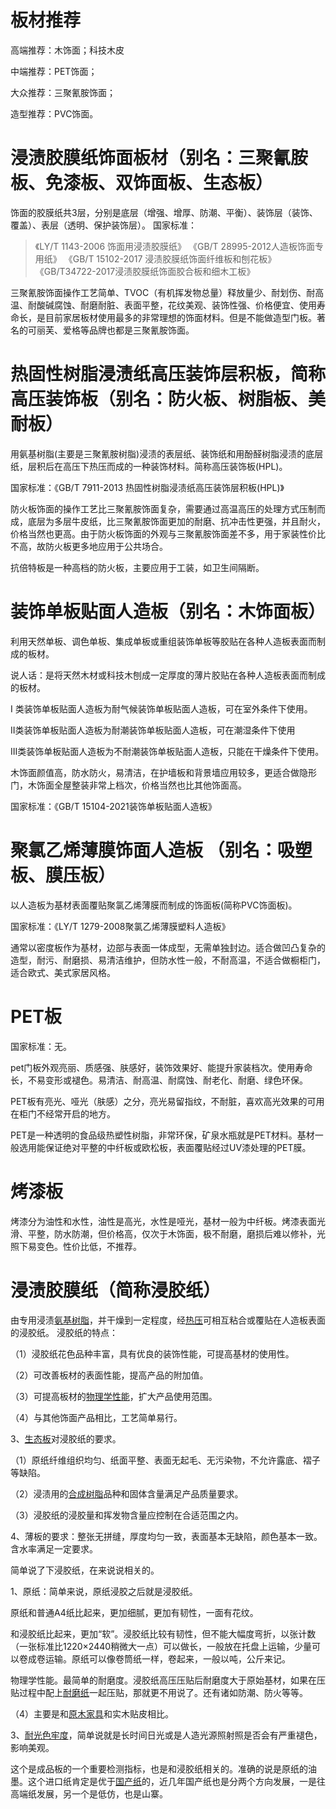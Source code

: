 # 板材推荐

高端推荐：木饰面；科技木皮

中端推荐：PET饰面；

大众推荐：三聚氰胺饰面；

造型推荐：PVC饰面。

# 浸渍胶膜纸饰面板材（别名：三聚氰胺板、免漆板、双饰面板、生态板）
饰面的胶膜纸共3层，分别是底层（增强、增厚、防潮、平衡）、装饰层（装饰、覆盖）、表层（透明、保护装饰层）。
国家标准：

> 《LY/T 1143-2006 饰面用浸渍胶膜纸》
> 《GB/T 28995-2012人造板饰面专用纸》
> 《GB/T 15102-2017 浸渍胶膜纸饰面纤维板和刨花板》
> 《GB/T34722-2017浸渍胶膜纸饰面胶合板和细木工板》

三聚氰胺饰面操作工艺简单、TVOC（有机挥发物总量）释放量少、耐划伤、耐高温、耐酸碱腐蚀、耐磨耐脏、表面平整，花纹美观、装饰性强、价格便宜、使用寿命长，是目前家居板材使用最多的非常理想的饰面材料。但是不能做造型门板。著名的可丽芙、爱格等品牌也都是三聚氰胺饰面。

# 热固性树脂浸渍纸高压装饰层积板，简称高压装饰板（别名：防火板、树脂板、美耐板）

用氨基树脂(主要是三聚氰胺树脂)浸渍的表层纸、装饰纸和用酚醛树脂浸渍的底层纸，层积后在高压下热压而成的一种装饰材料。简称高压装饰板(HPL)。

国家标准：《GB/T 7911-2013 热固性树脂浸渍纸高压装饰层积板(HPL)》

防火板饰面的操作工艺比三聚氰胺饰面复杂，需要通过高温高压的处理方式压制而成，底层为多层牛皮纸，比三聚氰胺饰面更加的耐磨、抗冲击性更强，并且耐火，价格当然也更高。由于防火板饰面的外观与三聚氰胺饰面差不多，用于家装性价比不高，故防火板更多地应用于公共场合。

抗倍特板是一种高档的防火板，主要应用于工装，如卫生间隔断。

# 装饰单板贴面人造板（别名：木饰面板）

利用天然单板、调色单板、集成单板或重组装饰单板等胶贴在各种人造板表面而制成的板材。

说人话：是将天然木材或科技木刨成一定厚度的薄片胶贴在各种人造板表面而制成的板材。

I 类装饰单板贴面人造板为耐气候装饰单板贴面人造板，可在室外条件下使用。

II类装饰单板贴面人造板为耐潮装饰单板贴面人造板，可在潮湿条件下使用

III类装饰单板贴面人造板为不耐潮装饰单板贴面人造板，只能在干燥条件下使用。

木饰面颜值高，防水防火，易清洁，在护墙板和背景墙应用较多，更适合做隐形门，木饰面全屋整装非常上档次，价格当然也比其他饰面高。

国家标准：《GB/T 15104-2021装饰单板贴面人造板》

# 聚氯乙烯薄膜饰面人造板 （别名：吸塑板、膜压板）

以人造板为基材表面覆贴聚氯乙烯薄膜而制成的饰面板(简称PVC饰面板)。

国家标准：《LY/T 1279-2008聚氯乙烯薄膜塑料人造板》

通常以密度板作为基材，边部与表面一体成型，无需单独封边。适合做凹凸复杂的造型，耐污、耐磨损、易清洁维护，但防水性一般，不耐高温，不适合做橱柜门，适合欧式、美式家居风格。

# PET板

国家标准：无。

pet门板外观亮丽、质感强、肤感好，装饰效果好、能提升家装档次。使用寿命长，不易变形或褪色。易清洁、耐高温、耐腐蚀、耐老化、耐磨、绿色环保。

PET板有亮光、哑光（肤感）之分，亮光易留指纹，不耐脏，喜欢高光效果的可用在柜门不经常开启的地方。

PET是一种透明的食品级热塑性树脂，非常环保，矿泉水瓶就是PET材料。基材一般选用能保证绝对平整的中纤板或欧松板，表面覆贴经过UV漆处理的PET膜。

# 烤漆板

烤漆分为油性和水性，油性是高光，水性是哑光，基材一般为中纤板。烤漆表面光滑、平整，防水防潮，但价格高，仅次于木饰面，极不耐磨，磨损后难以修补，光照下易变色。性价比低，不推荐。

# 浸渍胶膜纸（简称浸胶纸）
由专用浸渍[氨基树脂](https://zhida.zhihu.com/search?q=%E6%B0%A8%E5%9F%BA%E6%A0%91%E8%84%82&zhida_source=entity&is_preview=1)，并干燥到一定程度，经[热压](https://zhida.zhihu.com/search?q=%E7%83%AD%E5%8E%8B&zhida_source=entity&is_preview=1)可相互粘合或覆贴在人造板表面的浸胶纸。
浸胶纸的特点：

（1）浸胶纸花色品种丰富，具有优良的装饰性能，可提高基材的使用性。

（2）可改善板材的表面性能，提高产品的附加值。

（3）可提高板材的[物理学性能](https://zhida.zhihu.com/search?q=%E7%89%A9%E7%90%86%E5%AD%A6%E6%80%A7%E8%83%BD&zhida_source=entity&is_preview=1)，扩大产品使用范围。

（4）与其他饰面产品相比，工艺简单易行。

3、[生态板](https://zhida.zhihu.com/search?q=%E7%94%9F%E6%80%81%E6%9D%BF&zhida_source=entity&is_preview=1)对浸胶纸的要求。

（1）原纸纤维组织均匀、纸面平整、表面无起毛、无污染物，不允许露底、褶子等缺陷。

（2）浸渍用的[合成树脂](https://zhida.zhihu.com/search?q=%E5%90%88%E6%88%90%E6%A0%91%E8%84%82&zhida_source=entity&is_preview=1)品种和固体含量满足产品质量要求。

（3）浸胶纸的浸胶量和挥发物含量应控制在合适范围之内。

4、薄板的要求：整张无拼缝，厚度均匀一致，表面基本无缺陷，颜色基本一致。含水率满足一定要求。

简单说了下浸胶纸，在来说说相关的。

1、原纸：简单来说，原纸浸胶之后就是浸胶纸。

原纸和普通A4纸比起来，更加细腻，更加有韧性，一面有花纹。

和浸胶纸比起来，更加“软”。浸胶纸比较有韧性，但不能大幅度弯折，以张计数（一张标准比1220×2440稍微大一点）可以做长，一般放在托盘上运输，少量可以卷成卷运输。原纸可以像卷筒纸一样，卷起来，一般以吨，公斤来记。

物理学性能。最简单的耐磨度。浸胶纸高压压贴后耐磨度大于原始基材，如果在压贴过程中配上[耐磨纸](https://zhida.zhihu.com/search?q=%E8%80%90%E7%A3%A8%E7%BA%B8&zhida_source=entity&is_preview=1)一起压贴，那就更不用说了。还有诸如防潮、防火等等。

（4）主要是和[原木家具](https://zhida.zhihu.com/search?q=%E5%8E%9F%E6%9C%A8%E5%AE%B6%E5%85%B7&zhida_source=entity&is_preview=1)和实木贴皮相比。

3、[耐光色牢度](https://zhida.zhihu.com/search?q=%E8%80%90%E5%85%89%E8%89%B2%E7%89%A2%E5%BA%A6&zhida_source=entity&is_preview=1)，简单说就是长时间日光或是人造光源照射照是否会有严重褪色，影响美观。

这个是成品板的一个重要检测指标，也是和浸胶纸相关的。准确的说是原纸的油墨。这个进口纸肯定是优于[国产纸](https://zhida.zhihu.com/search?q=%E5%9B%BD%E4%BA%A7%E7%BA%B8&zhida_source=entity&is_preview=1)的，近几年国产纸也是分两个方向发展，一是往高端纸发展，另一个是低仿，也是山寨。